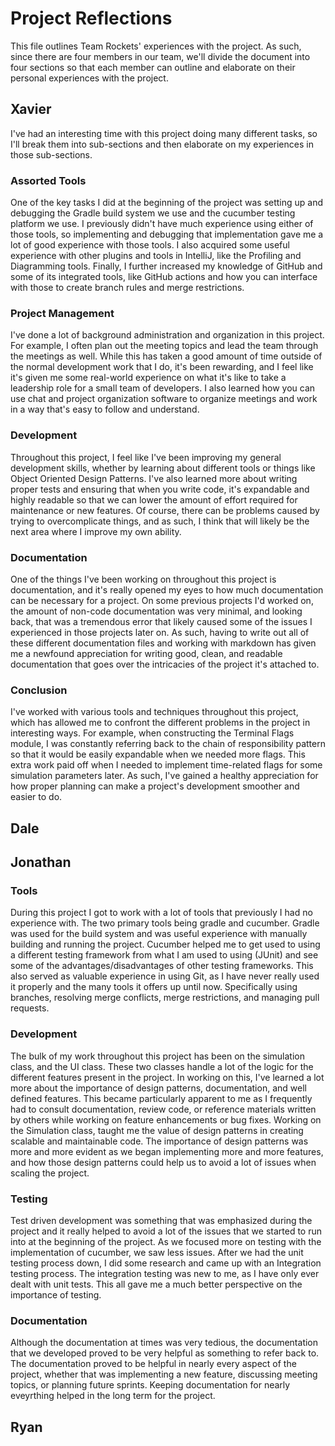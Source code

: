 # Project Reflections

This file outlines Team Rockets' experiences with the project. As such, since there are four members in our team, we'll divide the document into four sections so that each member can outline and elaborate on their personal experiences with the project.

## Xavier

I've had an interesting time with this project doing many different tasks, so I'll break them into sub-sections and then elaborate on my experiences in those sub-sections.

### Assorted Tools

One of the key tasks I did at the beginning of the project was setting up and debugging the Gradle build system we use and the cucumber testing platform we use. I previously didn't have much experience using either of those tools, so implementing and debugging that implementation gave me a lot of good experience with those tools. I also acquired some useful experience with other plugins and tools in IntelliJ, like the Profiling and Diagramming tools. Finally, I further increased my knowledge of GitHub and some of its integrated tools, like GitHub actions and how you can interface with those to create branch rules and merge restrictions.

### Project Management

I've done a lot of background administration and organization in this project. For example, I often plan out the meeting topics and lead the team through the meetings as well. While this has taken a good amount of time outside of the normal development work that I do, it's been rewarding, and I feel like it's given me some real-world experience on what it's like to take a leadership role for a small team of developers. I also learned how you can use chat and project organization software to organize meetings and work in a way that's easy to follow and understand.

### Development

Throughout this project, I feel like I've been improving my general development skills, whether by learning about different tools or things like Object Oriented Design Patterns. I've also learned more about writing proper tests and ensuring that when you write code, it's expandable and highly readable so that we can lower the amount of effort required for maintenance or new features. Of course, there can be problems caused by trying to overcomplicate things, and as such, I think that will likely be the next area where I improve my own ability.

### Documentation

One of the things I've been working on throughout this project is documentation, and it's really opened my eyes to how much documentation can be necessary for a project. On some previous projects I'd worked on, the amount of non-code documentation was very minimal, and looking back, that was a tremendous error that likely caused some of the issues I experienced in those projects later on. As such, having to write out all of these different documentation files and working with markdown has given me a newfound appreciation for writing good, clean, and readable documentation that goes over the intricacies of the project it's attached to. 

### Conclusion

I've worked with various tools and techniques throughout this project, which has allowed me to confront the different problems in the project in interesting ways. For example, when constructing the Terminal Flags module, I was constantly referring back to the chain of responsibility pattern so that it would be easily expandable when we needed more flags. This extra work paid off when I needed to implement time-related flags for some simulation parameters later. As such, I've gained a healthy appreciation for how proper planning can make a project's development smoother and easier to do.

## Dale

## Jonathan

### Tools 

During this project I got to work with a lot of tools that previously I had no experience with. The two primary tools being gradle and cucumber. Gradle was used for the build system and was useful experience with manually building and running the project. Cucumber helped me to get used to using a different testing framework from what I am used to using (JUnit) and see some of the advantages/disadvantages of other testing frameworks. This also served as valuable experience in using Git, as I have never really used it properly and the many tools it offers up until now. Specifically using branches, resolving merge conflicts, merge restrictions, and managing pull requests.  

### Development 

The bulk of my work throughout this project has been on the simulation class, and the UI class. These two classes handle a lot of the logic for the different features present in the project. In working on this, I've learned a lot more about the importance of design patterns, documentation, and well defined features. This became particularly apparent to me as I frequently had to consult documentation, review code, or reference materials written by others while working on feature enhancements or bug fixes. Working on the Simulation class, taught me the value of design patterns in creating scalable and maintainable code. The importance of design patterns was more and more evident as we began implementing more and more features, and how those design patterns could help us to avoid a lot of issues when scaling the project. 

### Testing 

Test driven development was something that was emphasized during the project and it really helped to avoid a lot of the issues that we started to run into at the beginning of the project. As we focused more on testing with the implementation of cucumber, we saw less issues. After we had the unit testing process down, I did some research and came up with an Integration testing process. The integration testing was new to me, as I have only ever dealt with unit tests. This all gave me a much better perspective on the importance of testing. 

### Documentation 

Although the documentation at times was very tedious, the documentation that we developed proved to be very helpful as something to refer back to. The documentation proved to be helpful in nearly every aspect of the project, whether that was implementing a new feature, discussing meeting topics, or planning future sprints. Keeping documentation for nearly eveyrthing helped in the long term for the project.

## Ryan
